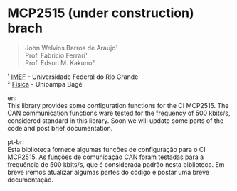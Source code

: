 # MCP2515 (under construction) brach

 >John Welvins Barros de Araujo¹ <br /> 
 >Prof. Fabricio Ferrari¹ <br /> 
 >Prof. Edson M. Kakuno² <br /> 

¹ [IMEF](https://imef.furg.br/) - Universidade Federal do Rio Grande <br /> 
² [Física](http://cursos.unipampa.edu.br/cursos/licenciaturaemfisica/) - Unipampa Bagé <br /> 

en:<br/>
This library provides some configuration functions for the CI MCP2515. The CAN communication functions ware tested for the frequency of 500 kbits/s, considered standard in this library. Soon we will update some parts of the code and post brief documentation.

pt-br:<br/>
Esta biblioteca fornece algumas funções de configuração para o CI MCP2515. As funções de comunicação CAN foram testadas para a frequência de 500 kbits/s, que é considerada padrão nesta biblioteca. Em breve iremos atualizar algumas partes do código e postar uma breve documentação.
